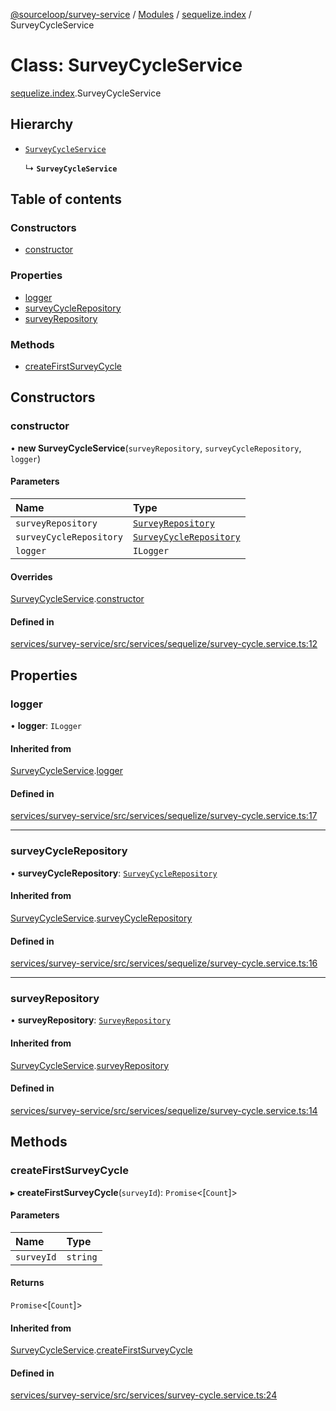 [@sourceloop/survey-service](../README.md) / [Modules](../modules.md) / [sequelize.index](../modules/sequelize_index.md) / SurveyCycleService

# Class: SurveyCycleService

[sequelize.index](../modules/sequelize_index.md).SurveyCycleService

## Hierarchy

- [`SurveyCycleService`](index.SurveyCycleService.md)

  ↳ **`SurveyCycleService`**

## Table of contents

### Constructors

- [constructor](sequelize_index.SurveyCycleService.md#constructor)

### Properties

- [logger](sequelize_index.SurveyCycleService.md#logger)
- [surveyCycleRepository](sequelize_index.SurveyCycleService.md#surveycyclerepository)
- [surveyRepository](sequelize_index.SurveyCycleService.md#surveyrepository)

### Methods

- [createFirstSurveyCycle](sequelize_index.SurveyCycleService.md#createfirstsurveycycle)

## Constructors

### constructor

• **new SurveyCycleService**(`surveyRepository`, `surveyCycleRepository`, `logger`)

#### Parameters

| Name | Type |
| :------ | :------ |
| `surveyRepository` | [`SurveyRepository`](sequelize_index.SurveyRepository.md) |
| `surveyCycleRepository` | [`SurveyCycleRepository`](sequelize_index.SurveyCycleRepository.md) |
| `logger` | `ILogger` |

#### Overrides

[SurveyCycleService](index.SurveyCycleService.md).[constructor](index.SurveyCycleService.md#constructor)

#### Defined in

[services/survey-service/src/services/sequelize/survey-cycle.service.ts:12](https://github.com/sourcefuse/loopback4-microservice-catalog/blob/d35fdb3f0/services/survey-service/src/services/sequelize/survey-cycle.service.ts#L12)

## Properties

### logger

• **logger**: `ILogger`

#### Inherited from

[SurveyCycleService](index.SurveyCycleService.md).[logger](index.SurveyCycleService.md#logger)

#### Defined in

[services/survey-service/src/services/sequelize/survey-cycle.service.ts:17](https://github.com/sourcefuse/loopback4-microservice-catalog/blob/d35fdb3f0/services/survey-service/src/services/sequelize/survey-cycle.service.ts#L17)

___

### surveyCycleRepository

• **surveyCycleRepository**: [`SurveyCycleRepository`](sequelize_index.SurveyCycleRepository.md)

#### Inherited from

[SurveyCycleService](index.SurveyCycleService.md).[surveyCycleRepository](index.SurveyCycleService.md#surveycyclerepository)

#### Defined in

[services/survey-service/src/services/sequelize/survey-cycle.service.ts:16](https://github.com/sourcefuse/loopback4-microservice-catalog/blob/d35fdb3f0/services/survey-service/src/services/sequelize/survey-cycle.service.ts#L16)

___

### surveyRepository

• **surveyRepository**: [`SurveyRepository`](sequelize_index.SurveyRepository.md)

#### Inherited from

[SurveyCycleService](index.SurveyCycleService.md).[surveyRepository](index.SurveyCycleService.md#surveyrepository)

#### Defined in

[services/survey-service/src/services/sequelize/survey-cycle.service.ts:14](https://github.com/sourcefuse/loopback4-microservice-catalog/blob/d35fdb3f0/services/survey-service/src/services/sequelize/survey-cycle.service.ts#L14)

## Methods

### createFirstSurveyCycle

▸ **createFirstSurveyCycle**(`surveyId`): `Promise`<[`Count`]\>

#### Parameters

| Name | Type |
| :------ | :------ |
| `surveyId` | `string` |

#### Returns

`Promise`<[`Count`]\>

#### Inherited from

[SurveyCycleService](index.SurveyCycleService.md).[createFirstSurveyCycle](index.SurveyCycleService.md#createfirstsurveycycle)

#### Defined in

[services/survey-service/src/services/survey-cycle.service.ts:24](https://github.com/sourcefuse/loopback4-microservice-catalog/blob/d35fdb3f0/services/survey-service/src/services/survey-cycle.service.ts#L24)
